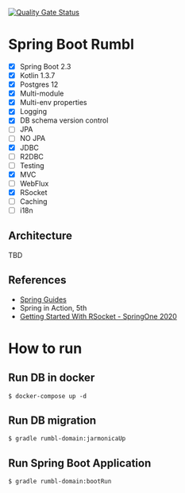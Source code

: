 [![Quality Gate Status](https://sonarcloud.io/api/project_badges/measure?project=nallwhy_spring_boot_rumbl&metric=alert_status)](https://sonarcloud.io/dashboard?id=nallwhy_spring_boot_rumbl)

# Spring Boot Rumbl

- [x] Spring Boot 2.3
- [x] Kotlin 1.3.7
- [x] Postgres 12
- [x] Multi-module
- [x] Multi-env properties
- [x] Logging
- [x] DB schema version control
- [ ] JPA
- [ ] NO JPA
- [x] JDBC
- [ ] R2DBC
- [ ] Testing
- [x] MVC
- [ ] WebFlux
- [x] RSocket
- [ ] Caching
- [ ] i18n

## Architecture

TBD

## References

- [Spring Guides](https://spring.io/guides)
- Spring in Action, 5th
- [Getting Started With RSocket - SpringOne 2020](https://www.youtube.com/watch?v=dp1lGH2OCUs)

# How to run

## Run DB in docker

```shell
$ docker-compose up -d
```

## Run DB migration

```shell
$ gradle rumbl-domain:jarmonicaUp
```

## Run Spring Boot Application

```shell
$ gradle rumbl-domain:bootRun
```
